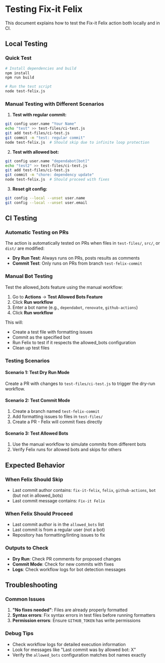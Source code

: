 # Testing Fix-it Felix

This document explains how to test the Fix-it Felix action both locally and in CI.

## Local Testing

### Quick Test

```bash
# Install dependencies and build
npm install
npm run build

# Run the test script
node test-felix.js
```

### Manual Testing with Different Scenarios

1. **Test with regular commit:**

```bash
git config user.name "Your Name"
echo "test" >> test-files/ci-test.js
git add test-files/ci-test.js
git commit -m "test: regular commit"
node test-felix.js  # Should skip due to infinite loop protection
```

2. **Test with allowed bot:**

```bash
git config user.name "dependabot[bot]"
echo "test2" >> test-files/ci-test.js
git add test-files/ci-test.js
git commit -m "chore: dependency update"
node test-felix.js  # Should proceed with fixes
```

3. **Reset git config:**

```bash
git config --local --unset user.name
git config --local --unset user.email
```

## CI Testing

### Automatic Testing on PRs

The action is automatically tested on PRs when files in `test-files/`, `src/`, or `dist/` are modified:

- **Dry Run Test**: Always runs on PRs, posts results as comments
- **Commit Test**: Only runs on PRs from branch `test-felix-commit`

### Manual Bot Testing

Test the allowed_bots feature using the manual workflow:

1. Go to **Actions** → **Test Allowed Bots Feature**
2. Click **Run workflow**
3. Enter a bot name (e.g., `dependabot`, `renovate`, `github-actions`)
4. Click **Run workflow**

This will:

- Create a test file with formatting issues
- Commit as the specified bot
- Run Felix to test if it respects the allowed_bots configuration
- Clean up test files

### Testing Scenarios

#### Scenario 1: Test Dry Run Mode

Create a PR with changes to `test-files/ci-test.js` to trigger the dry-run workflow.

#### Scenario 2: Test Commit Mode

1. Create a branch named `test-felix-commit`
2. Add formatting issues to files in `test-files/`
3. Create a PR - Felix will commit fixes directly

#### Scenario 3: Test Allowed Bots

1. Use the manual workflow to simulate commits from different bots
2. Verify Felix runs for allowed bots and skips for others

## Expected Behavior

### When Felix Should Skip

- Last commit author contains: `fix-it-felix`, `felix`, `github-actions`, `bot` (but not in allowed_bots)
- Last commit message contains: `Fix-it Felix`

### When Felix Should Proceed

- Last commit author is in the `allowed_bots` list
- Last commit is from a regular user (not a bot)
- Repository has formatting/linting issues to fix

### Outputs to Check

- **Dry Run**: Check PR comments for proposed changes
- **Commit Mode**: Check for new commits with fixes
- **Logs**: Check workflow logs for bot detection messages

## Troubleshooting

### Common Issues

1. **"No fixes needed"**: Files are already properly formatted
2. **Syntax errors**: Fix syntax errors in test files before running formatters
3. **Permission errors**: Ensure `GITHUB_TOKEN` has write permissions

### Debug Tips

- Check workflow logs for detailed execution information
- Look for messages like "Last commit was by allowed bot: X"
- Verify the `allowed_bots` configuration matches bot names exactly
